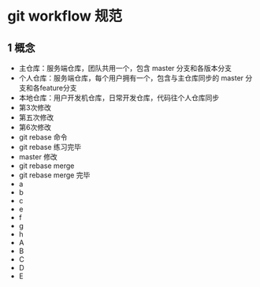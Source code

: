 # git workflow 规范
## 1 概念
+ 主仓库：服务端仓库，团队共用一个，包含 master 分支和各版本分支
+ 个人仓库：服务端仓库，每个用户拥有一个，包含与主仓库同步的 master 分支和各feature分支
+ 本地仓库：用户开发机仓库，日常开发仓库，代码往个人仓库同步
+ 第3次修改
+ 第五次修改
+ 第6次修改
+ git rebase 命令
+ git rebase 练习完毕
+ master 修改
+ git rebase merge
+ git rebase merge 完毕
+ a
+ b
+ c
+ e
+ f
+ g
+ h
+ A
+ B
+ C
+ D
+ E